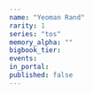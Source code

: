 ```yaml
---
name: "Yeoman Rand"
rarity: 1
series: "tos"
memory_alpha: ""
bigbook_tier:
events:
in_portal:
published: false
---
```

